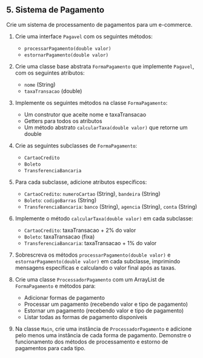 ## 5. Sistema de Pagamento

Crie um sistema de processamento de pagamentos para um e-commerce.

1. Crie uma interface `Pagavel` com os seguintes métodos:
    - `processarPagamento(double valor)`
    - `estornarPagamento(double valor)`

2. Crie uma classe base abstrata `FormaPagamento` que implemente `Pagavel`, com os seguintes atributos:
    - `nome` (String)
    - `taxaTransacao` (double)

3. Implemente os seguintes métodos na classe `FormaPagamento`:
    - Um construtor que aceite nome e taxaTransacao
    - Getters para todos os atributos
    - Um método abstrato `calcularTaxa(double valor)` que retorne um double

4. Crie as seguintes subclasses de `FormaPagamento`:
    - `CartaoCredito`
    - `Boleto`
    - `TransferenciaBancaria`

5. Para cada subclasse, adicione atributos específicos:
    - `CartaoCredito`: `numeroCartao` (String), `bandeira` (String)
    - `Boleto`: `codigoBarras` (String)
    - `TransferenciaBancaria`: `banco` (String), `agencia` (String), `conta` (String)

6. Implemente o método `calcularTaxa(double valor)` em cada subclasse:
    - `CartaoCredito`: taxaTransacao + 2% do valor
    - `Boleto`: taxaTransacao (fixa)
    - `TransferenciaBancaria`: taxaTransacao + 1% do valor

7. Sobrescreva os métodos `processarPagamento(double valor)` e `estornarPagamento(double valor)` em cada subclasse, imprimindo mensagens específicas e calculando o valor final após as taxas.

8. Crie uma classe `ProcessadorPagamento` com um ArrayList de `FormaPagamento` e métodos para:
    - Adicionar formas de pagamento
    - Processar um pagamento (recebendo valor e tipo de pagamento)
    - Estornar um pagamento (recebendo valor e tipo de pagamento)
    - Listar todas as formas de pagamento disponíveis

9. Na classe `Main`, crie uma instância de `ProcessadorPagamento` e adicione pelo menos uma instância de cada forma de pagamento. Demonstre o funcionamento dos métodos de processamento e estorno de pagamentos para cada tipo.
